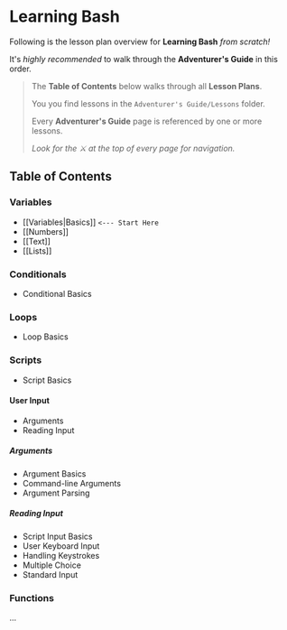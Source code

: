# Learning Bash

Following is the lesson plan overview for **Learning Bash** _from scratch!_

It's _highly recommended_ to walk through the **Adventurer's Guide** in this order.

> The **Table of Contents** below walks through all **Lesson Plans**.
>
> You you find lessons in the `Adventurer's Guide/Lessons` folder.
> 
> Every **Adventurer's Guide** page is referenced by one or more lessons.
> 
> *Look for the ⚔️ at the top of every page for navigation.*

## Table of Contents

### Variables

- [[Variables|Basics]] `<--- Start Here`
- [[Numbers]]
- [[Text]]
- [[Lists]]

### Conditionals

- Conditional Basics

### Loops

- Loop Basics

### Scripts

- Script Basics

#### User Input

- Arguments
- Reading Input

##### Arguments
- Argument Basics
- Command-line Arguments
- Argument Parsing

##### Reading Input
- Script Input Basics
-  User Keyboard Input
- Handling Keystrokes
- Multiple Choice
- Standard Input


### Functions


...